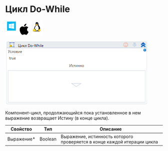 # Цикл Do-While

![](<../../../.gitbook/assets/image (100) (1) (1) (1) (1) (1) (1) (264).png>)

![](<../../../.gitbook/assets/image (30).png>)

Компонент-цикл, продолжающийся пока установленное в нем выражение возвращает Истину (в конце цикла).

| Свойство    | Тип     | Описание                                                                 |
| ----------- | ------- | ------------------------------------------------------------------------ |
| Выражение\* | Boolean | Выражение, истинность которого проверяется в конце каждой итерации цикла |
